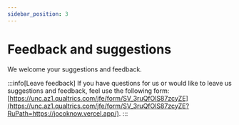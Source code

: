 ```yaml
---
sidebar_position: 3
---
```


# Feedback and suggestions

We welcome your suggestions and feedback.

:::info[Leave feedback]
If you have questions for us or would like to leave us suggestions and feedback, feel use the following form: [https://unc.az1.qualtrics.com/jfe/form/SV_3ruQfOlS87zcyZE](https://unc.az1.qualtrics.com/jfe/form/SV_3ruQfOlS87zcyZE?RuPath=https://jocoknow.vercel.app/).
:::